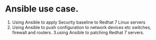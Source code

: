 # Ansible use case.
1. Using Ansible to apply Security baseline to Redhat 7 Linux servers
2. Using Ansible  to push configuration  to network devices etc switches, firewall and routers.
3.using Ansible  to patching  Redhat 7 servers.

